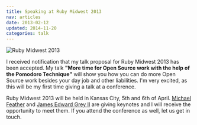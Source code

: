 ```yaml
---
title: Speaking at Ruby Midwest 2013
nav: articles
date: 2013-02-12
updated: 2014-11-20
categories: talk
---
```


<img src="https://farm9.staticflickr.com/8225/8457381969_a4ecae5eff_z.jpg" class="center" alt="Ruby Midwest 2013"/>


I received notification that my talk proposal for Ruby Midwest 2013 has been accepted.  My talk **"More time for Open Source work with the help of the Pomodoro Technique"** will show you how you can do more Open Source work besides your day job and other liabilities. I'm very excited, as this will be my first time giving a talk at a conference.


Ruby Midwest 2013 will be held in Kansas City, 5th and 6th of April. [Michael Feather](https://www.twitter.com/mfeathers) and [James Edward Grey II](https://www.twitter.com/JEG2) are giving keynotes and I will receive the opportunity to meet them.  If you attend the conference as well, let us get in touch.

